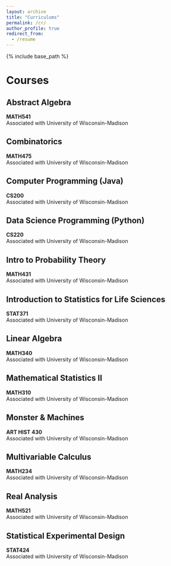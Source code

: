 ```yaml
---
layout: archive
title: "Curriculums"
permalink: /cr/
author_profile: true
redirect_from:
  - /resume
---
```


{% include base_path %}
# Courses

## Abstract Algebra
**MATH541**  
Associated with University of Wisconsin-Madison

## Combinatorics
**MATH475**  
Associated with University of Wisconsin-Madison

## Computer Programming (Java)
**CS200**  
Associated with University of Wisconsin-Madison

## Data Science Programming (Python)
**CS220**  
Associated with University of Wisconsin-Madison

## Intro to Probability Theory
**MATH431**  
Associated with University of Wisconsin-Madison

## Introduction to Statistics for Life Sciences
**STAT371**  
Associated with University of Wisconsin-Madison

## Linear Algebra
**MATH340**  
Associated with University of Wisconsin-Madison

## Mathematical Statistics II
**MATH310**  
Associated with University of Wisconsin-Madison

## Monster & Machines
**ART HIST 430**  
Associated with University of Wisconsin-Madison

## Multivariable Calculus
**MATH234**  
Associated with University of Wisconsin-Madison

## Real Analysis
**MATH521**  
Associated with University of Wisconsin-Madison

## Statistical Experimental Design
**STAT424**  
Associated with University of Wisconsin-Madison
